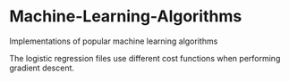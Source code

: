 # Machine-Learning-Algorithms
Implementations of popular machine learning algorithms
  
  
The logistic regression files use different cost functions when performing gradient descent.
